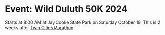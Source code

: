 # Event: Wild Duluth 50K 2024

Starts at 8:00 AM at Jay Cooke State Park on Saturday October 19. This is 2 weeks after [Twin Cities Marathon](../733)
